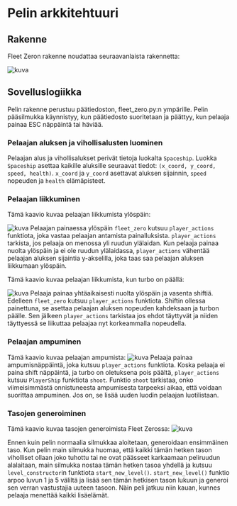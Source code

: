 # Pelin arkkitehtuuri

## Rakenne
Fleet Zeron rakenne noudattaa seuraavanlaista rakennetta:


![kuva](https://github.com/MegafoS/ot-harjoitustyo/assets/88443840/18004733-a327-4bd7-9a1f-8de68f0f80cb)

## Sovelluslogiikka

Pelin rakenne perustuu päätiedoston, fleet_zero.py:n ympärille. Pelin pääsilmukka käynnistyy, kun päätiedosto suoritetaan ja päättyy, kun pelaaja painaa ESC näppäintä tai häviää.



### Pelaajan aluksen ja vihollisalusten luominen

Pelaajan alus ja vihollisalukset perivät tietoja luokalta ```Spaceship```. 
Luokka ```Spaceship``` asettaa kaikille aluksille seuraavat tiedot: ```(x_coord, y_coord, speed, health)```.
```x_coord``` ja ```y_coord``` asettavat aluksen sijainnin, ```speed``` nopeuden ja ```health``` elämäpisteet.



### Pelaajan liikkuminen

Tämä kaavio kuvaa pelaajan liikkumista ylöspäin: 

![kuva](https://user-images.githubusercontent.com/88443840/235771884-cc267f1f-84b1-4d77-b2a7-53e0754c131f.png)
Pelaajan painaessa ylöspäin ```fleet_zero``` kutsuu ```player_actions``` funktiota, joka vastaa pelaajan antamista painalluksista. ```player_actions``` tarkista, jos pelaaja on menossa yli ruudun ylälaidan. Kun pelaaja painaa nuolta ylöspäin ja ei ole ruudun ylälaidassa, ```player_actions``` vähentää pelaajan aluksen sijaintia y-akselilla, joka taas saa pelaajan aluksen liikkumaan ylöspäin.


Tämä kaavio kuvaa pelaajan liikkumista, kun turbo on päällä:

![kuva](https://user-images.githubusercontent.com/88443840/235771566-b0820dbc-e23c-4d27-89fe-d114b6604bd1.png)
Pelaaja painaa yhtäaikaisesti nuolta ylöspäin ja vasenta shiftiä. Edelleen ```fleet_zero``` kutsuu ```player_actions``` funktiota. Shiftin ollessa painettuna, se asettaa pelaajan aluksen nopeuden kahdeksaan ja turbon päälle. Sen jälkeen ```player_actions``` tarkistaa jos ehdot täyttyvät ja niiden täyttyessä se liikuttaa pelaajaa nyt korkeammalla nopeudella.

### Pelaajan ampuminen

Tämä kaavio kuvaa pelaajan ampumista: 
![kuva](https://user-images.githubusercontent.com/88443840/235775416-12ff788f-99c6-4558-aedc-f46dfba52d0d.png)
Pelaaja painaa ampumisnäppäintä, joka kutsuu ```player_actions``` funktiota. Koska pelaaja ei paina shift näppäintä, ja turbo on oletuksena pois päältä, ```player_actions``` kutsuu ```PlayerShip``` funktiota ```shoot```. Funktio ```shoot``` tarkistaa, onko viimeisimmästä onnistuneesta ampumisesta tarpeeksi aikaa, että voidaan suorittaa ampuminen. Jos on, se lisää uuden luodin pelaajan luotilistaan.

### Tasojen generoiminen

Tämä kaavio kuvaa tasojen generoimista Fleet Zerossa:
![kuva](https://github.com/MegafoS/ot-harjoitustyo/assets/88443840/73e80397-27e7-431b-ba68-89317a9ced08)

Ennen kuin pelin normaalia silmukkaa aloitetaan, generoidaan ensimmäinen taso. Kun pelin main silmukka huomaa, että kaikki tämän hetken tason viholliset ollaan joko tuhottu tai ne ovat päässeet karkaamaan peliruudun alalaitaan, main silmukka nostaa tämän hetken tasoa yhdellä ja kutsuu ```level_constructor```in funktiota ```start_new_level()```.  ```start_new_level()``` funktio arpoo luvun 1 ja 5 väliltä ja lisää sen tämän hetkisen tason lukuun ja generoi sen verran vastustajia uuteen tasoon. Näin peli jatkuu niin kauan, kunnes pelaaja menettää kaikki lisäelämät.
